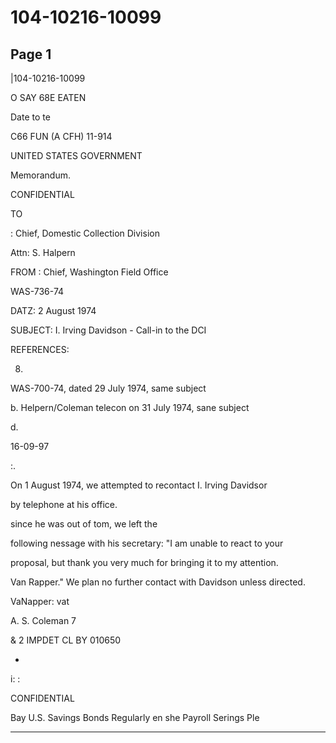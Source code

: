 # 104-10216-10099

## Page 1

|104-10216-10099

O SAY 68E EATEN

Date to te

C66 FUN (A CFH) 11-914

UNITED STATES GOVERNMENT

Memorandum.

CONFIDENTIAL

TO

: Chief, Domestic Collection Division

Attn: S. Halpern

FROM : Chief, Washington Field Office

WAS-736-74

DATZ: 2 August 1974

SUBJECT: I. Irving Davidson - Call-in to the DCI

REFERENCES:

8.

WAS-700-74, dated 29 July 1974, same subject

b. Helpern/Coleman telecon on 31 July 1974, sane subject

d.

16-09-97

:.

On 1 August 1974, we attempted to recontact I. Irving Davidsor

by telephone at his office.

since he was out of tom, we left the

following nessage with his secretary: "I am unable to react to your

proposal, but thank you very much for bringing it to my attention.

Van Rapper." We plan no further contact with Davidson unless directed.

VaNapper: vat

A. S. Coleman 7

& 2 IMPDET CL BY 010650

-

i: :

CONFIDENTIAL

Bay U.S. Savings Bonds Regularly en she Payroll Serings Ple

---

